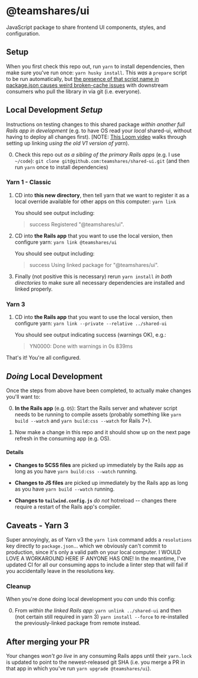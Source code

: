 # @teamshares/ui

JavaScript package to share frontend UI components, styles, and configuration.

## Setup

When you first check this repo out, run `yarn` to install dependencies, then make sure you've run once: `yarn husky install`.  This _was_ a `prepare` script to be run automatically, but [the presence of that script name in package.json causes weird broken-cache issues](https://github.com/yarnpkg/yarn/issues/7212#issuecomment-493720324) with downstream consumers who pull the library in via git (i.e. everyone).

## Local Development _Setup_

Instructions on testing changes to this shared package _within another full Rails app in development_ (e.g. to have OS read your _local_ shared-ui, without having to deploy all changes first). [NOTE: [This Loom video](https://www.loom.com/share/856ecb06ed1945eab4d19cf7a6ec12b8) walks through setting up linking _using the old V1 version of yarn_).

0. Check this repo out _as a sibling of the primary Rails apps_ (e.g. I use `~/code`): `git clone git@github.com:teamshares/shared-ui.git` (and then run `yarn` once to install dependencies)

### Yarn 1 - Classic

1. CD into **this new directory**, then tell yarn that we want to register it as a local override available for other apps on this computer: `yarn link`

    You should see output including:
    > success Registered "@teamshares/ui".

2. CD into **the Rails app** that you want to use the local version, then configure yarn: `yarn link @teamshares/ui`

    You should see output including:
    > success Using linked package for "@teamshares/ui".

3. Finally (not positive this is necessary) rerun `yarn install` _in both directories_ to make sure all necessary dependencies are installed and linked properly.

### Yarn 3

1. CD into **the Rails app** that you want to use the local version, then configure yarn: `yarn link --private --relative ../shared-ui`

    You should see output indicating success (warnings OK), e.g.:
    > YN0000: Done with warnings in 0s 839ms

That's it! You're all configured.

## _Doing_ Local Development

Once the steps from above have been completed, to actually make changes you'll want to:

0. **In the Rails app** (e.g. `OS`): Start the Rails server and whatever script needs to be running to compile assets (probably something like `yarn build --watch` and `yarn build:css --watch` for Rails 7+).

1. Now make a change in this repo and it should show up on the next page refresh in the consuming app (e.g. OS).

#### Details

* **Changes to SCSS files** are picked up immediately by the Rails app as long as you have `yarn build:css --watch` running.

* **Changes to JS files** are picked up immediately by the Rails app as long as you have `yarn build --watch` running.

* **Changes to `tailwind.config.js`** _do not_ hotreload -- changes there require a restart of the Rails app's compiler.

## Caveats - Yarn 3

Super annoyingly, as of Yarn v3 the `yarn link` command adds a `resolutions` key directly to `package.json`... which we obviously can't commit to production, since it's only a valid path on your local computer.  I WOULD LOVE A WORKAROUND HERE IF ANYONE HAS ONE! In the meantime, I've updated CI for all our consuming apps to include a linter step that will fail if you accidentally leave in the resolutions key.

### Cleanup

When you're done doing local development you _can_ undo this config:

0. From _within the linked Rails app_: `yarn unlink ../shared-ui` and then (not certain still required in yarn 3) `yarn install --force` to re-installed the previously-linked package from remote instead.

## After merging your PR
Your changes _won't go live_ in any consuming Rails apps until their `yarn.lock` is updated to point to the newest-released git SHA (i.e. you merge a PR in that app in which you've run `yarn upgrade @teamshares/ui`).
